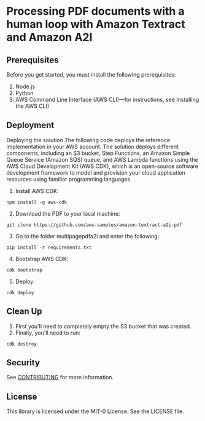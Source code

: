 # Processing PDF documents with a human loop with Amazon Textract and Amazon A2I

## Prerequisites
Before you get started, you must install the following prerequisites:

1. Node.js
2. Python
3. AWS Command Line Interface (AWS CLI)—for instructions, see Installing the AWS CLI)

## Deployment
Deploying the solution
The following code deploys the reference implementation in your AWS account. The solution deploys different components, including an S3 bucket, Step Functions, an Amazon Simple Queue Service (Amazon SQS) queue, and AWS Lambda functions using the AWS Cloud Development Kit (AWS CDK), which is an open-source software development framework to model and provision your cloud application resources using familiar programming languages.

<!-- 0. Go into Python ENV
```
python3 -m venv .env && source .env/bin/activate
``` -->
1. Install AWS CDK: 
```
npm install -g aws-cdk
```
2. Download the PDF to your local machine: 
```
git clone https://github.com/aws-samples/amazon-textract-a2i-pdf
```
3. Go to the folder multipagepdfa2i and enter the following: 
```
pip install -r requirements.txt
```
4. Bootstrap AWS CDK: 
```
cdk bootstrap
```
5. Deploy: 
```
cdk deploy
```

## Clean Up
1. First you'll need to completely empty the S3 bucket that was created.
2. Finally, you'll need to run:
```
cdk destroy
```

## Security

See [CONTRIBUTING](CONTRIBUTING.md#security-issue-notifications) for more information.

## License

This library is licensed under the MIT-0 License. See the LICENSE file.

